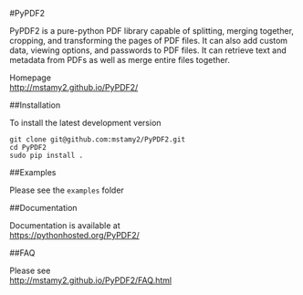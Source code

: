#PyPDF2

PyPDF2 is a pure-python PDF library capable of
splitting, merging together, cropping, and transforming
the pages of PDF files. It can also add custom
data, viewing options, and passwords to PDF files.
It can retrieve text and metadata from PDFs as well
as merge entire files together.

Homepage  
http://mstamy2.github.io/PyPDF2/

##Installation

To install the latest development version  

	git clone git@github.com:mstamy2/PyPDF2.git
	cd PyPDF2
	sudo pip install .

##Examples

Please see the `examples` folder

##Documentation

Documentation is available at  
https://pythonhosted.org/PyPDF2/

##FAQ

Please see  
http://mstamy2.github.io/PyPDF2/FAQ.html
